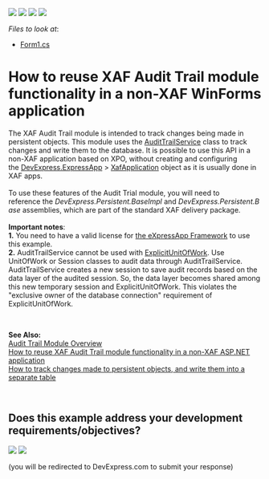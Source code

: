 <!-- default badges list -->
![](https://img.shields.io/endpoint?url=https://codecentral.devexpress.com/api/v1/VersionRange/128586214/22.2.2%2B)
[![](https://img.shields.io/badge/Open_in_DevExpress_Support_Center-FF7200?style=flat-square&logo=DevExpress&logoColor=white)](https://supportcenter.devexpress.com/ticket/details/E2274)
[![](https://img.shields.io/badge/📖_How_to_use_DevExpress_Examples-e9f6fc?style=flat-square)](https://docs.devexpress.com/GeneralInformation/403183)
[![](https://img.shields.io/badge/💬_Leave_Feedback-feecdd?style=flat-square)](#does-this-example-address-your-development-requirementsobjectives)
<!-- default badges end -->
<!-- default file list -->
*Files to look at*:

* [Form1.cs](./CS/WinExample/Form1.cs) 
<!-- default file list end -->
# How to reuse XAF Audit Trail module functionality in a non-XAF WinForms application


<p>The XAF Audit Trail module is intended to track changes being made in persistent objects. This module uses the <a href="https://search.devexpress.com/?q=AuditTrailService&f=70&m=Documentation">AuditTrailService</a> class to track changes and write them to the database. It is possible to use this API in a non-XAF application based on XPO, without creating and configuring the <a href="https://documentation.devexpress.com/eXpressAppFramework/DevExpress.ExpressApp.namespace">DevExpress.ExpressApp</a> > <a href="https://documentation.devexpress.com/eXpressAppFramework/DevExpress.ExpressApp.XafApplication.class">XafApplication</a> object as it is usually done in XAF apps. <br><br>To use these features of the Audit Trial module, you will need to reference the <em>DevExpress.Persistent.BaseImpl</em> and <em>DevExpress.Persistent.Base</em> assemblies, which are part of the standard XAF delivery package. <br><br><strong>Important notes</strong>: <br><strong>1.</strong> You need to have a valid license for <a href="https://www.devexpress.com/xaf">the eXpressApp Framework</a> to use this example.<br><strong>2.</strong> AuditTrailService cannot be used with <a href="https://documentation.devexpress.com/CoreLibraries/CustomDocument8921.aspx">ExplicitUnitOfWork</a>. Use UnitOfWork or Session classes to audit data through AuditTrailService. AuditTrailService creates a new session to save audit records based on the data layer of the audited session. So, the data layer becomes shared among this new temporary session and ExplicitUnitOfWork. This violates the "exclusive owner of the database connection" requirement of ExplicitUnitOfWork.</p>
<p> </p>
<p><strong>See Also:</strong><br> <a href="http://documentation.devexpress.com/#Xaf/CustomDocument2782">Audit Trail Module Overview</a><br><a href="https://www.devexpress.com/Support/Center/p/E2707">How to reuse XAF Audit Trail module functionality in a non-XAF ASP.NET application</a><br><a href="https://www.devexpress.com/Support/Center/p/E2419">How to track changes made to persistent objects, and write them into a separate table</a></p>

<br/>


<!-- feedback -->
## Does this example address your development requirements/objectives?

[<img src="https://www.devexpress.com/support/examples/i/yes-button.svg"/>](https://www.devexpress.com/support/examples/survey.xml?utm_source=github&utm_campaign=XPO_how-to-reuse-xaf-audit-trail-module-functionality-in-a-non-xaf-winforms-application-e2274&~~~was_helpful=yes) [<img src="https://www.devexpress.com/support/examples/i/no-button.svg"/>](https://www.devexpress.com/support/examples/survey.xml?utm_source=github&utm_campaign=XPO_how-to-reuse-xaf-audit-trail-module-functionality-in-a-non-xaf-winforms-application-e2274&~~~was_helpful=no)

(you will be redirected to DevExpress.com to submit your response)
<!-- feedback end -->
